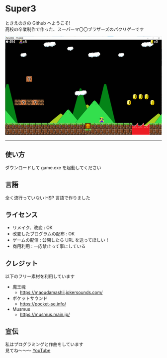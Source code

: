 # Super3

ときえのきの Github へようこそ!  
高校の卒業制作で作った、スーパーマ〇〇ブラザーズのパクリゲーです

![Screen shot](./screenshot_super3.png)

---

## 使い方

ダウンロードして game.exe を起動してください

## 言語

全く流行っていない HSP 言語で作りました

## ライセンス

- リメイク、改変 : OK
- 改変したプログラムの配布 : OK
- ゲームの配信 : 公開したら URL を送ってほしい！
- 商用利用 : 一応禁止って事にしている

## クレジット

以下のフリー素材を利用しています

- 魔王魂
  - <https://maoudamashii.jokersounds.com/>
- ポケットサウンド
  - <https://pocket-se.info/>
- Musmus
  - <https://musmus.main.jp/>

## 宣伝

私はプログラミングと作曲をしています  
見てね～～～
[YouTube](https://enoki.xyz/youtube 'YouTube')
